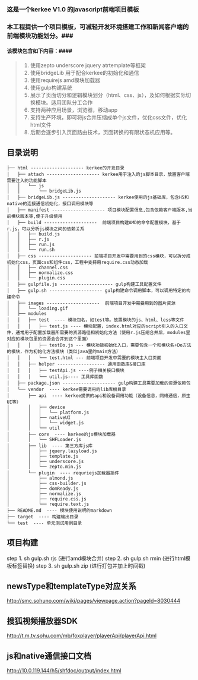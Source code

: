 ### 这是一个kerkee V1.0 的javascript前端项目模板 ###

### 本工程提供一个项目模板，可减轻开发环境搭建工作和新闻客户端的前端模块功能划分。###

#### 该模块包含如下内容：####
>1. 使用zepto underscore jquery atrtemplate等框架
>1. 使用bridgeLib 用于配合kerkee的初始化和通信
>1. 使用requirejs amd模块加载器
>1. 使用gulp构建系统
>1. 展示了页面切分和逻辑模块划分（html、css、js），及如何根据实际切换模块。适用团队分工合作
>1. 支持两种应用场景，浏览器，移动app
>1. 支持生产环境，即可将js合并压缩成单个js文件，优化css文件，优化html文件
>1. 后期会逐步引入页面路由技术，页面转换的有限状态机应用等。

## 目录说明 ##

~~~
├── html -------------------- kerkee的开发目录
│   ├── attach -------------------- kerkee用于注入的js脚本目录，放置客户端需要注入的功能脚本
│   │   └── js
│   │       └── bridgeLib.js
│   ├── bridgeLib.js -------------------- kerkee使用的js基础库，包含H5和native的连接通信初始化，接口调用模块等
│   ├── manifest -------------------- 项目模块配置信息,包含依赖客户端版本,当前模块版本等,便于升级使用
│   ├── build --------------------  前端项目构建AMD的命令配置模块，基于r.js，可以分析js模块之间的依赖关系
│   │   ├── build.js
│   │   ├── r.js
│   │   ├── run.js
│   │   └── run.sh
│   ├── css -------------------- 前端项目开发中需要用到的css模块，可以拆分成初始化css，页面css和组件css，工程中支持用require.css动态加载
│   │   ├── channel.css
│   │   ├── normalize.css
│   │   └── plugin.css
│   ├── gulpfile.js -------------------- gulp构建工具配置文件
│   ├── gulp.sh -------------------- gulp构建命令调用脚本，可以调用特定的构建命令
│   ├── images --------------------  前端项目开发中需要用到的图片资源
│   │   └── loading.gif
│   ├── modules
│   │   ├── test  ---- 模块包名，如test等。放置模块的js、html、less等文件
│   │   │   ├── test.js ---- 模块配置，index.html对应的script引入的入口文件，通常用于配置加载器所需要的资源路径和初始化方法（使用r.js压缩合并后，modules里对应的模块包里的资源会合并到这个里面）
│   │   │   ├── testDo.js --- 模块功能初始化入口，需要包含一个和模块名+Do方法的模块，作为初始化方法模块（类似java里的main方法）
│   │   │   └── test.html --- 前端项目开发中需要的模块主入口页面
│   │   ├── helper ------------------ 通用函数库&接口库
│   │   │   ├── testApi.js ----例子相关接口模块
│   │   │   └── util.js---- 工具库函数
│   ├── package.json -------------------- gulp构建工具需要加载的资源依赖包
│   └── vendor  ---- kerkee需要调用的lib库根目录
│       ├── api  ---- kerkee提供的api和设备调用功能（设备信息，网络通信，原生UI等）
│       │   ├── device
│       │   │   └── platform.js
│       │   ├── nativeUI
│       │   │   └── widget.js
│       │   └── util
│       ├── core  ---- kerkee的js模块加载器
│       │   └── SHFLoader.js
│       ├── lib  ---- 第三方库js库
│       │   ├── jquery.lazyload.js
│       │   ├── template.js
│       │   ├── underscore.js
│       │   └── zepto.min.js
│       └── plugin  ---- requriejs加载器插件
│           ├── almond.js
│           ├── css-builder.js
│           ├── domReady.js
│           ├── normalize.js
│           ├── require.css.js
│           └── require.text.js
├── README.md  ---- 模块使用说明的markdown
├── target  ---- 构建输出目录
└── test  ---- 单元测试用例目录
~~~

## 项目构建 ##
step 1. sh gulp.sh rjs (进行amd模块合并)
step 2. sh gulp.sh rmin (进行html模板标签替换)
step 3. sh gulp.sh zip  (进行打包并加上时间戳)

## newsType和templateType对应关系 ##
http://smc.sohuno.com/wiki/pages/viewpage.action?pageId=8030444

## 搜狐视频播放器SDK ##
http://t.m.tv.sohu.com/mb/foxplayer/playerApi/playerApi.html

## js和native通信接口文档 ##
http://10.0.119.144/h5/shfdoc/output/index.html